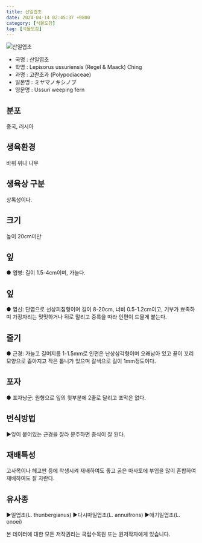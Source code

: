 ```yaml
---
title: 산일엽초
date: 2024-04-14 02:45:37 +0800
category: [식물도감]
tag: [식물도감]
---
```




![산일엽초](/fileUpload/plants/basic/Dennstaedtiaceae/Lepisorus/4272/1_th2.JPG)
- 국명 : 산일엽초
- 학명 : Lepisorus ussuriensis (Regel & Maack) Ching
- 과명 : 고란초과 (Polypodiaceae)
- 일본명 : ミヤマノキシノブ
- 영문명 : Ussuri weeping fern


## 분포
중국, 러시아 
## 생육환경
바위 위나 나무 
## 생육상 구분
상록성이다. 
## 크기
높이 20cm미만
## 잎
● 엽병: 길이 1.5-4cm이며, 가늘다. 
## 잎
● 엽신: 단엽으로 선상피침형이며 길이 8-20cm, 너비 0.5-1.2cm이고, 기부가 뾰족하며 가장자리는 밋밋하거나 뒤로 말리고 중륵을 따라 인편이 드물게 붙는다. 
## 줄기
● 근경: 가늘고 길며지름 1-1.5mm로 인편은 난상삼각형이며 오래남아 있고 끝이 꼬리모양으로 좁아지고 작은 톱니가 있으며 갈색으로 길이 1mm정도이다. 
## 포자
● 포자낭군: 원형으로 잎의 윗부분에 2줄로 달리고 포막은 없다. 
## 번식방법
▶잎이 붙어있는 근경을 잘라 분주하면 증식이 잘 된다.
## 재배특성
고사목이나 헤고판 등에 착생시켜 재배하여도 좋고 굵은 마사토에 부엽을 많이 혼합하여 재배하여도 잘 자란다.
## 유사종
▶일엽초(L. thunbergianus)▶다시마일엽초(L. annuifrons)▶애기일엽초(L. onoei)






본 데이터에 대한 모든 저작권리는 국립수목원 또는 원저작자에게 있습니다.
